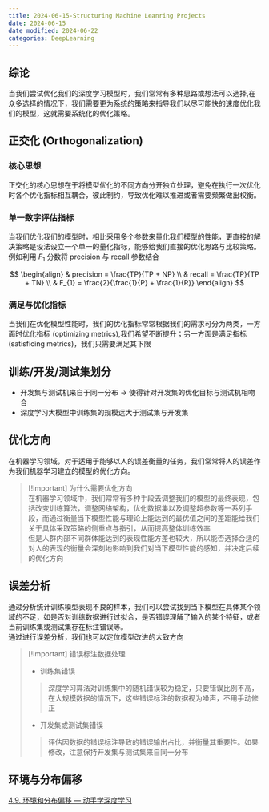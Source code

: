 ```yaml
---
title: 2024-06-15-Structuring Machine Leanring Projects
date: 2024-06-15
date modified: 2024-06-22
categories: DeepLearning
---
```


## 综论

当我们尝试优化我们的深度学习模型时，我们常常有多种思路或想法可以选择,在众多选择的情况下，我们需要更为系统的策略来指导我们以尽可能快的速度优化我们的模型，这就需要系统化的优化策略。

## 正交化 (Orthogonalization)

### 核心思想

正交化的核心思想在于将模型优化的不同方向分开独立处理，避免在执行一次优化时各个优化指标相互耦合，彼此制约，导致优化难以推进或者需要频繁做出权衡。

### 单一数字评估指标

当我们优化我们的模型时，相比采用多个参数来量化我们模型的性能，更直接的解决策略是设法设立一个单一的量化指标，能够给我们直接的优化思路与比较策略。  
例如利用 $F_{1}$ 分数将 precision 与 recall 参数结合

$$
\begin{align}
& precision = \frac{TP}{TP + NP}  \\
& recall = \frac{TP}{TP + TN}  \\
& F_{1} = \frac{2}{\frac{1}{P} + \frac{1}{R}}
\end{align}
$$

### 满足与优化指标

当我们在优化模型性能时，我们的优化指标常常根据我们的需求可分为两类，一方面时优化指标 (optimizing metrics),我们希望不断提升；另一方面是满足指标 (satisficing metrics)，我们只需要满足其下限

## 训练/开发/测试集划分

- 开发集与测试机来自于同一分布 -> 使得针对开发集的优化目标与测试机相吻合
- 深度学习大模型中训练集的规模远大于测试集与开发集

## 优化方向

在机器学习领域，对于适用于能够以人的误差衡量的任务，我们常常将人的误差作为我们机器学习建立的模型的优化方向。

> [!Important] 为什么需要优化方向  
> 在机器学习领域中，我们常常有多种手段去调整我们的模型的最终表现，包括改变训练算法，调整网络架构，优化数据集以及调整超参数等一系列手段，而通过衡量当下模型性能与理论上能达到的最优值之间的差距能给我们关于具体采取策略的侧重点与指引，从而提高整体训练效率  
>但是人群内部不同群体能达到的表现性能方差也较大，所以能否选择合适的对人的表现的衡量会深刻地影响到我们对当下模型性能的感知，并决定后续的优化方向

## 误差分析

通过分析统计训练模型表现不良的样本，我们可以尝试找到当下模型在具体某个领域的不足，如是否对训练数据进行过拟合，是否错误理解了输入的某个特征，或者当前训练集或测试集存在标注错误等。  
通过进行误差分析，我们也可以定位模型改进的大致方向

> [!Important] 错误标注数据处理
> - 训练集错误
>
>> 深度学习算法对训练集中的随机错误较为稳定，只要错误比例不高，在大规模数据的情况下，这些错误标注的数据视为噪声，不用手动修正
>
>- 开发集或测试集错误
>
>> 评估因数据的错误标注导致的错误输出占比，并衡量其重要性。如果修改，注意保持开发集与测试集来自同一分布

## 环境与分布偏移

[4.9. 环境和分布偏移 — 动手学深度学习 ](https://zh-v2.d2l.ai/chapter_multilayer-perceptrons/environment.html)

